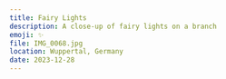 ```yaml
---
title: Fairy Lights
description: A close-up of fairy lights on a branch
emoji: ✨
file: IMG_0068.jpg
location: Wuppertal, Germany
date: 2023-12-28
---
```

